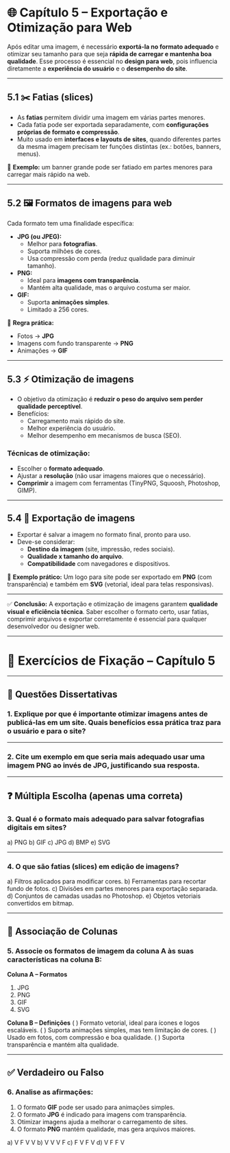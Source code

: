 # 🌐 Capítulo 5 – Exportação e Otimização para Web

Após editar uma imagem, é necessário **exportá-la no formato adequado** e otimizar seu tamanho para que seja **rápida de carregar e mantenha boa qualidade**. Esse processo é essencial no **design para web**, pois influencia diretamente a **experiência do usuário** e o **desempenho do site**.

------

## 5.1 ✂️ Fatias (slices)

- As **fatias** permitem dividir uma imagem em várias partes menores.
- Cada fatia pode ser exportada separadamente, com **configurações próprias de formato e compressão**.
- Muito usado em **interfaces e layouts de sites**, quando diferentes partes da mesma imagem precisam ter funções distintas (ex.: botões, banners, menus).

📌 **Exemplo:** um banner grande pode ser fatiado em partes menores para carregar mais rápido na web.

------

## 5.2 🖼️ Formatos de imagens para web

Cada formato tem uma finalidade específica:

- **JPG (ou JPEG):**
  - Melhor para **fotografias**.
  - Suporta milhões de cores.
  - Usa compressão com perda (reduz qualidade para diminuir tamanho).
- **PNG:**
  - Ideal para **imagens com transparência**.
  - Mantém alta qualidade, mas o arquivo costuma ser maior.
- **GIF:**
  - Suporta **animações simples**.
  - Limitado a 256 cores.

📌 **Regra prática:**

- Fotos → **JPG**
- Imagens com fundo transparente → **PNG**
- Animações → **GIF**

------

## 5.3 ⚡ Otimização de imagens

- O objetivo da otimização é **reduzir o peso do arquivo sem perder qualidade perceptível**.
- Benefícios:
  - Carregamento mais rápido do site.
  - Melhor experiência do usuário.
  - Melhor desempenho em mecanismos de busca (SEO).

### Técnicas de otimização:

- Escolher o **formato adequado**.
- Ajustar a **resolução** (não usar imagens maiores que o necessário).
- **Comprimir** a imagem com ferramentas (TinyPNG, Squoosh, Photoshop, GIMP).

------

## 5.4 🚀 Exportação de imagens

- Exportar é salvar a imagem no formato final, pronto para uso.
- Deve-se considerar:
  - **Destino da imagem** (site, impressão, redes sociais).
  - **Qualidade x tamanho do arquivo**.
  - **Compatibilidade** com navegadores e dispositivos.

📌 **Exemplo prático:**
 Um logo para site pode ser exportado em **PNG** (com transparência) e também em **SVG** (vetorial, ideal para telas responsivas).

------

✅ **Conclusão:**
 A exportação e otimização de imagens garantem **qualidade visual e eficiência técnica**. Saber escolher o formato certo, usar fatias, comprimir arquivos e exportar corretamente é essencial para qualquer desenvolvedor ou designer web.

------

# 📘 Exercícios de Fixação – Capítulo 5

------

## 📝 Questões Dissertativas

### **1.** Explique por que é importante otimizar imagens antes de publicá-las em um site. Quais benefícios essa prática traz para o usuário e para o site?

------

### **2.** Cite um exemplo em que seria mais adequado usar uma imagem **PNG** ao invés de **JPG**, justificando sua resposta.

------

## ❓ Múltipla Escolha (apenas uma correta)

### **3.** Qual é o formato mais adequado para salvar **fotografias digitais** em sites?

a) PNG
 b) GIF
 c) JPG
 d) BMP
 e) SVG

------

### **4.** O que são **fatias (slices)** em edição de imagens?

a) Filtros aplicados para modificar cores.
 b) Ferramentas para recortar fundo de fotos.
 c) Divisões em partes menores para exportação separada.
 d) Conjuntos de camadas usadas no Photoshop.
 e) Objetos vetoriais convertidos em bitmap.

------

## 🔗 Associação de Colunas

### **5.**  Associe os formatos de imagem da coluna A às suas características na coluna B:

**Coluna A – Formatos**

1. JPG
2. PNG
3. GIF
4. SVG

**Coluna B – Definições**
 (   ) Formato vetorial, ideal para ícones e logos escaláveis.
 (   ) Suporta animações simples, mas tem limitação de cores.
 (   ) Usado em fotos, com compressão e boa qualidade.
 (   ) Suporta transparência e mantém alta qualidade.

------

## ✅ Verdadeiro ou Falso

### **6.** Analise as afirmações:

1. O formato **GIF** pode ser usado para animações simples.
2. O formato **JPG** é indicado para imagens com transparência.
3. Otimizar imagens ajuda a melhorar o carregamento de sites.
4. O formato **PNG** mantém qualidade, mas gera arquivos maiores.

a) V F V V
 b) V V V F
 c) F V F V
 d) V F F V

